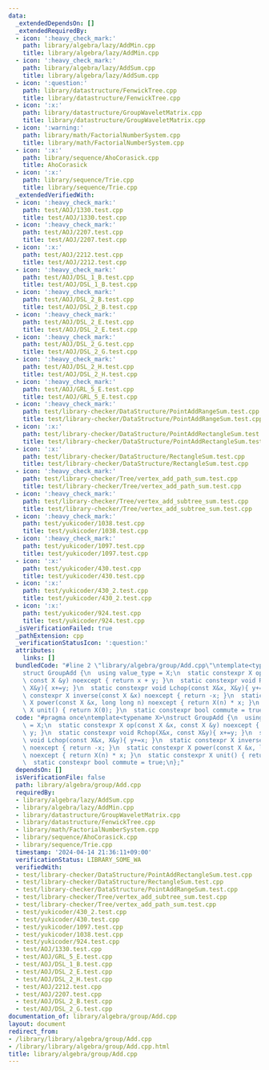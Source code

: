 ```yaml
---
data:
  _extendedDependsOn: []
  _extendedRequiredBy:
  - icon: ':heavy_check_mark:'
    path: library/algebra/lazy/AddMin.cpp
    title: library/algebra/lazy/AddMin.cpp
  - icon: ':heavy_check_mark:'
    path: library/algebra/lazy/AddSum.cpp
    title: library/algebra/lazy/AddSum.cpp
  - icon: ':question:'
    path: library/datastructure/FenwickTree.cpp
    title: library/datastructure/FenwickTree.cpp
  - icon: ':x:'
    path: library/datastructure/GroupWaveletMatrix.cpp
    title: library/datastructure/GroupWaveletMatrix.cpp
  - icon: ':warning:'
    path: library/math/FactorialNumberSystem.cpp
    title: library/math/FactorialNumberSystem.cpp
  - icon: ':x:'
    path: library/sequence/AhoCorasick.cpp
    title: AhoCorasick
  - icon: ':x:'
    path: library/sequence/Trie.cpp
    title: library/sequence/Trie.cpp
  _extendedVerifiedWith:
  - icon: ':heavy_check_mark:'
    path: test/AOJ/1330.test.cpp
    title: test/AOJ/1330.test.cpp
  - icon: ':heavy_check_mark:'
    path: test/AOJ/2207.test.cpp
    title: test/AOJ/2207.test.cpp
  - icon: ':x:'
    path: test/AOJ/2212.test.cpp
    title: test/AOJ/2212.test.cpp
  - icon: ':heavy_check_mark:'
    path: test/AOJ/DSL_1_B.test.cpp
    title: test/AOJ/DSL_1_B.test.cpp
  - icon: ':heavy_check_mark:'
    path: test/AOJ/DSL_2_B.test.cpp
    title: test/AOJ/DSL_2_B.test.cpp
  - icon: ':heavy_check_mark:'
    path: test/AOJ/DSL_2_E.test.cpp
    title: test/AOJ/DSL_2_E.test.cpp
  - icon: ':heavy_check_mark:'
    path: test/AOJ/DSL_2_G.test.cpp
    title: test/AOJ/DSL_2_G.test.cpp
  - icon: ':heavy_check_mark:'
    path: test/AOJ/DSL_2_H.test.cpp
    title: test/AOJ/DSL_2_H.test.cpp
  - icon: ':heavy_check_mark:'
    path: test/AOJ/GRL_5_E.test.cpp
    title: test/AOJ/GRL_5_E.test.cpp
  - icon: ':heavy_check_mark:'
    path: test/library-checker/DataStructure/PointAddRangeSum.test.cpp
    title: test/library-checker/DataStructure/PointAddRangeSum.test.cpp
  - icon: ':x:'
    path: test/library-checker/DataStructure/PointAddRectangleSum.test.cpp
    title: test/library-checker/DataStructure/PointAddRectangleSum.test.cpp
  - icon: ':x:'
    path: test/library-checker/DataStructure/RectangleSum.test.cpp
    title: test/library-checker/DataStructure/RectangleSum.test.cpp
  - icon: ':heavy_check_mark:'
    path: test/library-checker/Tree/vertex_add_path_sum.test.cpp
    title: test/library-checker/Tree/vertex_add_path_sum.test.cpp
  - icon: ':heavy_check_mark:'
    path: test/library-checker/Tree/vertex_add_subtree_sum.test.cpp
    title: test/library-checker/Tree/vertex_add_subtree_sum.test.cpp
  - icon: ':heavy_check_mark:'
    path: test/yukicoder/1038.test.cpp
    title: test/yukicoder/1038.test.cpp
  - icon: ':heavy_check_mark:'
    path: test/yukicoder/1097.test.cpp
    title: test/yukicoder/1097.test.cpp
  - icon: ':x:'
    path: test/yukicoder/430.test.cpp
    title: test/yukicoder/430.test.cpp
  - icon: ':x:'
    path: test/yukicoder/430_2.test.cpp
    title: test/yukicoder/430_2.test.cpp
  - icon: ':x:'
    path: test/yukicoder/924.test.cpp
    title: test/yukicoder/924.test.cpp
  _isVerificationFailed: true
  _pathExtension: cpp
  _verificationStatusIcon: ':question:'
  attributes:
    links: []
  bundledCode: "#line 2 \"library/algebra/group/Add.cpp\"\ntemplate<typename X>\n\
    struct GroupAdd {\n  using value_type = X;\n  static constexpr X op(const X &x,\
    \ const X &y) noexcept { return x + y; }\n  static constexpr void Rchop(X&x, const\
    \ X&y){ x+=y; }\n  static constexpr void Lchop(const X&x, X&y){ y+=x; }\n  static\
    \ constexpr X inverse(const X &x) noexcept { return -x; }\n  static constexpr\
    \ X power(const X &x, long long n) noexcept { return X(n) * x; }\n  static constexpr\
    \ X unit() { return X(0); }\n  static constexpr bool commute = true;\n};\n"
  code: "#pragma once\ntemplate<typename X>\nstruct GroupAdd {\n  using value_type\
    \ = X;\n  static constexpr X op(const X &x, const X &y) noexcept { return x +\
    \ y; }\n  static constexpr void Rchop(X&x, const X&y){ x+=y; }\n  static constexpr\
    \ void Lchop(const X&x, X&y){ y+=x; }\n  static constexpr X inverse(const X &x)\
    \ noexcept { return -x; }\n  static constexpr X power(const X &x, long long n)\
    \ noexcept { return X(n) * x; }\n  static constexpr X unit() { return X(0); }\n\
    \  static constexpr bool commute = true;\n};"
  dependsOn: []
  isVerificationFile: false
  path: library/algebra/group/Add.cpp
  requiredBy:
  - library/algebra/lazy/AddSum.cpp
  - library/algebra/lazy/AddMin.cpp
  - library/datastructure/GroupWaveletMatrix.cpp
  - library/datastructure/FenwickTree.cpp
  - library/math/FactorialNumberSystem.cpp
  - library/sequence/AhoCorasick.cpp
  - library/sequence/Trie.cpp
  timestamp: '2024-04-14 21:36:11+09:00'
  verificationStatus: LIBRARY_SOME_WA
  verifiedWith:
  - test/library-checker/DataStructure/PointAddRectangleSum.test.cpp
  - test/library-checker/DataStructure/RectangleSum.test.cpp
  - test/library-checker/DataStructure/PointAddRangeSum.test.cpp
  - test/library-checker/Tree/vertex_add_subtree_sum.test.cpp
  - test/library-checker/Tree/vertex_add_path_sum.test.cpp
  - test/yukicoder/430_2.test.cpp
  - test/yukicoder/430.test.cpp
  - test/yukicoder/1097.test.cpp
  - test/yukicoder/1038.test.cpp
  - test/yukicoder/924.test.cpp
  - test/AOJ/1330.test.cpp
  - test/AOJ/GRL_5_E.test.cpp
  - test/AOJ/DSL_1_B.test.cpp
  - test/AOJ/DSL_2_E.test.cpp
  - test/AOJ/DSL_2_H.test.cpp
  - test/AOJ/2212.test.cpp
  - test/AOJ/2207.test.cpp
  - test/AOJ/DSL_2_B.test.cpp
  - test/AOJ/DSL_2_G.test.cpp
documentation_of: library/algebra/group/Add.cpp
layout: document
redirect_from:
- /library/library/algebra/group/Add.cpp
- /library/library/algebra/group/Add.cpp.html
title: library/algebra/group/Add.cpp
---
```


